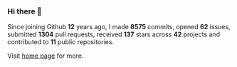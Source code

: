 ### Hi there 👋

Since joining Github **12** years ago, I made **8575** commits, opened **62** issues, submitted **1304** pull requests, received **137** stars across **42** projects and contributed to **11** public repositories.

Visit <a href="https://j15h.nu">home page</a> for more.
